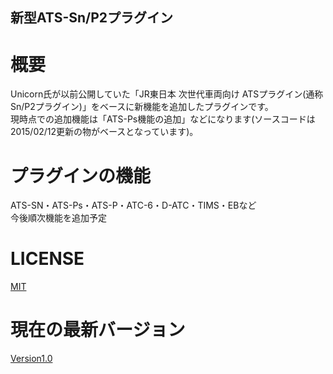 ## 新型ATS-Sn/P2プラグイン  
# 概要  
Unicorn氏が以前公開していた「JR東日本 次世代車両向け ATSプラグイン(通称Sn/P2プラグイン)」をベースに新機能を追加したプラグインです。  
現時点での追加機能は「ATS-Ps機能の追加」などになります(ソースコードは2015/02/12更新の物がベースとなっています)。  

# プラグインの機能
ATS-SN・ATS-Ps・ATS-P・ATC-6・D-ATC・TIMS・EBなど  
今後順次機能を追加予定

# LICENSE
[MIT](https://github.com/TomyRailway/NewATS-Sn-P2/blob/main/LICENCE.md)

# 現在の最新バージョン
[Version1.0](https://github.com/TomyRailway/NewATS-Sn-P2/releases/tag/Version1.0)
